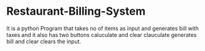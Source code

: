 # Restaurant-Billing-System
It is a python Program that takes no of items as input and generates bill with taxes and it also has two buttons caluculate and clear clauculate generates bill and clear clears the input.
